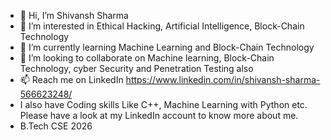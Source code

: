 - 👋 Hi, I’m Shivansh Sharma
- 👀 I’m interested in Ethical Hacking, Artificial Intelligence, Block-Chain Technology
- 🌱 I’m currently learning Machine Learning and Block-Chain Technology
- 💞️ I’m looking to collaborate on Machine learning, Block-Chain Technology, cyber Security and Penetration Testing also
- 📫 Reach me on LinkedIn https://www.linkedin.com/in/shivansh-sharma-566623248/
- I also have Coding skills Like C++, Machine Learning with Python etc. Please have a look at my LinkedIn account to know more about me.
- B.Tech CSE 2026 
